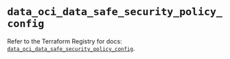 # `data_oci_data_safe_security_policy_config`

Refer to the Terraform Registry for docs: [`data_oci_data_safe_security_policy_config`](https://registry.terraform.io/providers/hashicorp/oci/7.19.0/docs/data-sources/data_safe_security_policy_config).

